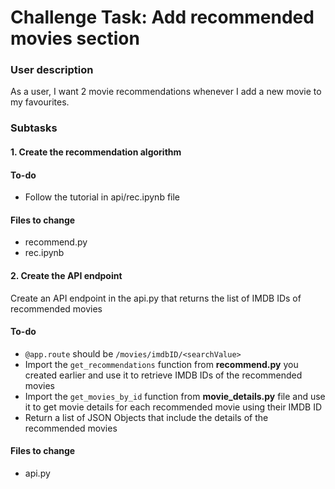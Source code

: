 # Challenge Task: Add recommended movies section

### **User description**

As a user, I want 2 movie recommendations whenever I add a new movie to my favourites.

### **Subtasks**

#### **1. Create the recommendation algorithm**

#### To-do
* Follow the tutorial in api/rec.ipynb file

#### **Files to change**

- recommend.py
- rec.ipynb

#### **2. Create the API endpoint** 

Create an API endpoint in the api.py that returns the list of IMDB IDs of recommended movies

#### To-do
- `@app.route` should be `/movies/imdbID/<searchValue>`
- Import the `get_recommendations` function from **recommend.py** you created earlier and use it to retrieve IMDB IDs of the recommended movies
- Import the `get_movies_by_id` function from **movie_details.py** file and use it to get movie details for each recommended movie using their IMDB ID
- Return a list of JSON Objects that include the details of the recommended movies

#### **Files to change**

- api.py